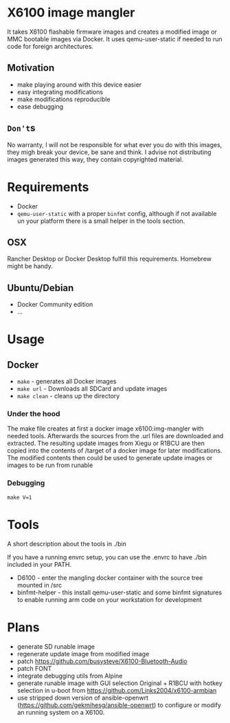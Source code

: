 # X6100 image mangler

 It takes X6100 flashable firmware images and creates a modified image or MMC bootable images via Docker.
 It uses qemu-user-static if needed to run code for foreign architectures.

## Motivation
 * make playing around with this device easier
 * easy integrating modifications
 * make modifications reproducible
 * ease debugging

## `Don't`s
 No warranty, I will not be responsible for what ever you do with this images, they migh break your device, be sane and think.
 I advise not distributing images generated this way, they contain copyrighted material.

# Requirements
 * Docker
 * `qemu-user-static` with a proper `binfmt` config, although if not available un your platform there is a small helper in the tools section.

## OSX
 Rancher Desktop or Docker Desktop fulfill this requirements.
 Homebrew might be handy.

## Ubuntu/Debian
 * Docker Community edition
 * ...

# Usage

## Docker

 * `make` - generates all Docker images
 * `make url` - Downloads all SDCard and update images
 * `make clean` - cleans up the directory

### Under the hood

 The make file creates at first a docker image x6100:img-mangler with needed tools.
 Afterwards the sources from the .url files are downloaded and extracted.
 The resulting update images from Xiegu or R1BCU are then copied into the contents of /target of a docker image for later modifications.
 The modified contents then could be used to generate update images or images to be run from runable

### Debugging

 `make V=1`

# Tools

 A short description about the tools in ./bin

 If you have a running envrc setup, you can use the .envrc to  have ./bin included in your PATH.

 * D6100 - enter the mangling docker container with the source tree mounted in /src
 * binfmt-helper - this install qemu-user-static and some binfmt signatures to enable running arm code on your workstation for development

# Plans

 * generate SD runable image
 * regenerate update image from modified image
 * patch https://github.com/busysteve/X6100-Bluetooth-Audio
 * patch FONT
 * integrate debugging utils from Alpine
 * generate runable image with GUI selection Original + R1BCU with hotkey selection in u-boot from https://github.com/Links2004/x6100-armbian
 * use stripped down version of ansible-openwrt (https://github.com/gekmihesg/ansible-openwrt) to configure or modify an running system on a X6100.

